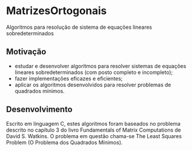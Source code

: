 MatrizesOrtogonais
==================

Algoritmos para resolução de sistema de equações lineares sobredeterminados

Motivação
---------
- estudar e desenvolver algoritmos para resolver sistemas de equações lineares sobredeterminados (com posto completo e incompleto);
- fazer implementações eficazes e eficientes;
- aplicar os algoritmos desenvolvidos para resolver problemas de quadrados mínimos.

Desenvolvimento
---------------
Escrito em linguagem C, estes algoritmos foram baseados no problema descrito no capítulo 3 do livro Fundamentals of Matrix Computations de David S. Watkins.
O problema em questão chama-se The Least Squares Problem (O Problema dos Quadrados Mínimos).
